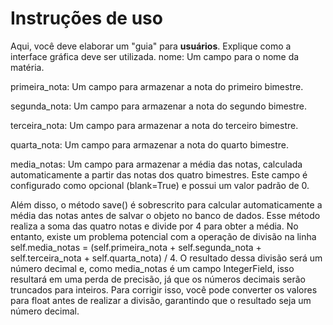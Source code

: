 # Instruções de uso

Aqui, você deve elaborar um "guia" para **usuários**. Explique como a interface gráfica deve ser utilizada.
nome: Um campo para o nome da matéria.

primeira_nota: Um campo para armazenar a nota do primeiro bimestre.

segunda_nota: Um campo para armazenar a nota do segundo bimestre.

terceira_nota: Um campo para armazenar a nota do terceiro bimestre.

quarta_nota: Um campo para armazenar a nota do quarto bimestre.

media_notas: Um campo para armazenar a média das notas, calculada automaticamente a partir das notas dos quatro bimestres. Este campo é configurado como opcional (blank=True) e possui um valor padrão de 0.

Além disso, o método save() é sobrescrito para calcular automaticamente a média das notas antes de salvar o objeto no banco de dados. Esse método realiza a soma das quatro notas e divide por 4 para obter a média. No entanto, existe um problema potencial com a operação de divisão na linha self.media_notas = (self.primeira_nota + self.segunda_nota + self.terceira_nota + self.quarta_nota) / 4. O resultado dessa divisão será um número decimal e, como media_notas é um campo IntegerField, isso resultará em uma perda de precisão, já que os números decimais serão truncados para inteiros. Para corrigir isso, você pode converter os valores para float antes de realizar a divisão, garantindo que o resultado seja um número decimal.
